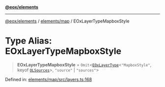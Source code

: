 [**@eox/elements**](../../../README.md)

***

[@eox/elements](../../../modules.md) / [elements/map](../README.md) / EOxLayerTypeMapboxStyle

# Type Alias: EOxLayerTypeMapboxStyle

> **EOxLayerTypeMapboxStyle** = `Omit`\<[`EOxLayerType`](EOxLayerType.md)\<`"MapboxStyle"`, keyof [`OLSources`](OLSources.md)\>, `"source"` \| `"sources"`\>

Defined in: [elements/map/src/layers.ts:168](https://github.com/EOX-A/EOxElements/blob/2959304700f39ffdecbdb918952cf7500528a204/elements/map/src/layers.ts#L168)
